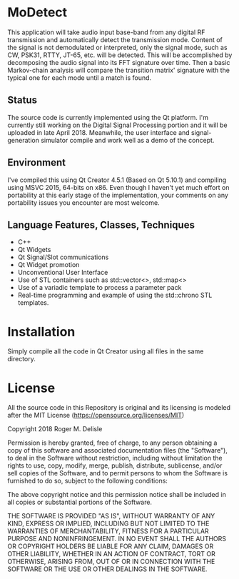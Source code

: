 # MoDetect

This application will take audio input base-band from any digital RF transmission and automatically detect the transmission mode. Content of the signal is not demodulated or interpreted, only the signal mode, such as CW, PSK31, RTTY, JT-65, etc. will be detected. This will be accomplished by decomposing the audio signal into its FFT signature over time. Then a basic Markov-chain analysis will compare the transition matrix' signature with the typical one for each mode until a match is found.

## Status
The source code is currently implemented using the Qt platform.  I'm currently still working on the Digital Signal Processing portion and it will be uploaded in late April 2018. Meanwhile, the user interface and signal-generation simulator compile and work well as a demo of the concept.

## Environment
I've compiled this using Qt Creator 4.5.1 (Based on Qt 5.10.1) and compiling using MSVC 2015, 64-bits on x86. Even though I haven't yet much effort on portability at this early stage of the implementation, your comments on any portability issues you encounter are most welcome.

## Language Features, Classes, Techniques

- C++
- Qt Widgets
- Qt Signal/Slot communications
- Qt Widget promotion
- Unconventional User Interface
- Use of STL containers such as std::vector<>, std::map<>
- Use of a variadic template to process a parameter pack
- Real-time programming and example of using the std::chrono STL templates.


# Installation
 Simply compile all the code in Qt Creator using all files in the same directory.

# License
All the source code in this Repository is original and its licensing is modeled after the MIT License (https://opensource.org/licenses/MIT) 

Copyright 2018 Roger M. Delisle

Permission is hereby granted, free of charge, to any person obtaining a copy of this software and associated documentation files (the "Software"), to deal in the Software without restriction, including without limitation the rights to use, copy, modify, merge, publish, distribute, sublicense, and/or sell copies of the Software, and to permit persons to whom the Software is furnished to do so, subject to the following conditions:

The above copyright notice and this permission notice shall be included in all copies or substantial portions of the Software.

THE SOFTWARE IS PROVIDED "AS IS", WITHOUT WARRANTY OF ANY KIND, EXPRESS OR IMPLIED, INCLUDING BUT NOT LIMITED TO THE WARRANTIES OF MERCHANTABILITY, FITNESS FOR A PARTICULAR PURPOSE AND NONINFRINGEMENT. IN NO EVENT SHALL THE AUTHORS OR COPYRIGHT HOLDERS BE LIABLE FOR ANY CLAIM, DAMAGES OR OTHER LIABILITY, WHETHER IN AN ACTION OF CONTRACT, TORT OR OTHERWISE, ARISING FROM, OUT OF OR IN CONNECTION WITH THE SOFTWARE OR THE USE OR OTHER DEALINGS IN THE SOFTWARE.
